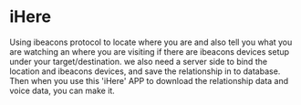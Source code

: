 # iHere
Using ibeacons protocol to locate where you are and also tell you what you are watching an where you are visiting if there are ibeacons devices setup under your target/destination. we also need a server side to bind the location and ibeacons devices, and save the relationship in to database. Then when you use this 'iHere' APP to download the relationship data and voice data, you can make it.
